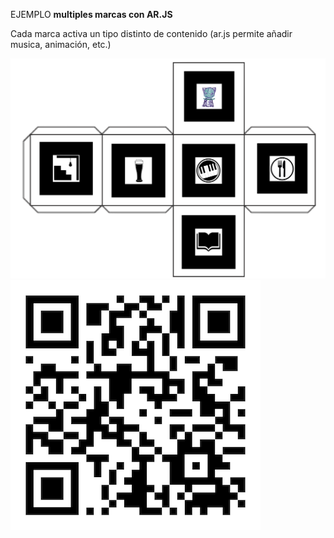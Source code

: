 
EJEMPLO **multiples marcas con AR.JS**


Cada marca activa un tipo distinto de contenido (ar.js permite añadir musica, animación, etc.)

![Marca](Dado_webvr.png)
![QR](qr-code-webvr.png)

